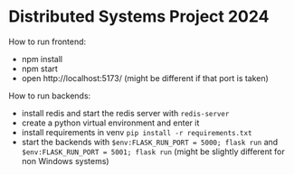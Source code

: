 # Distributed Systems Project 2024

How to run frontend:
- npm install
- npm start
- open http://localhost:5173/ (might be different if that port is taken)

How to run backends:
- install redis and start the redis server with `redis-server`
- create a python virtual environment and enter it
- install requirements in venv `pip install -r requirements.txt`
- start the backends with `$env:FLASK_RUN_PORT = 5000; flask run` and `$env:FLASK_RUN_PORT = 5001; flask run` (might be slightly different for non Windows systems)